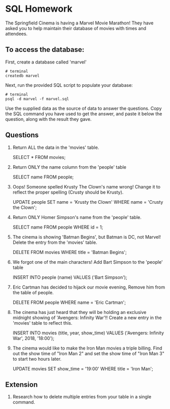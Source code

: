 # SQL Homework

The Springfield Cinema is having a Marvel Movie Marathon! They have asked you to help maintain their database of movies with times and attendees.

## To access the database:

First, create a database called 'marvel'

```
# terminal
createdb marvel
```

Next, run the provided SQL script to populate your database:

```
# terminal
psql -d marvel -f marvel.sql
```

Use the supplied data as the source of data to answer the questions. Copy the SQL command you have used to get the answer, and paste it below the question, along with the result they gave.

## Questions

1.  Return ALL the data in the 'movies' table.

    SELECT * FROM movies;

2.  Return ONLY the name column from the 'people' table

    SELECT name FROM people;

3.  Oops! Someone spelled Krusty The Clown's name wrong! Change it to reflect the proper spelling (Crusty should be Krusty).

    UPDATE people SET name = 'Krusty the Clown' WHERE name = 'Crusty the Clown';

4.  Return ONLY Homer Simpson's name from the 'people' table.

    SELECT name FROM people WHERE id = 1;

5.  The cinema is showing 'Batman Begins', but Batman is DC, not Marvel! Delete the entry from the 'movies' table.

    DELETE FROM movies WHERE title = 'Batman Begins';

6.  We forgot one of the main characters! Add Bart Simpson to the 'people' table

    INSERT INTO people (name) VALUES ('Bart Simpson');

7.  Eric Cartman has decided to hijack our movie evening, Remove him from the table of people.

    DELETE FROM people WHERE name = 'Eric Cartman';

8.  The cinema has just heard that they will be holding an exclusive midnight showing of 'Avengers: Infinity War'!! Create a new entry in the 'movies' table to reflect this.

    INSERT INTO movies (title, year, show_time) VALUES ('Avengers: Infinity War', 2018, '18:00');


9.  The cinema would like to make the Iron Man movies a triple billing. Find out the show time of "Iron Man 2" and set the show time of "Iron Man 3" to start two hours later.

    UPDATE movies SET show_time = '19:00' WHERE title = 'Iron Man';

## Extension

1.  Research how to delete multiple entries from your table in a single command.

    
